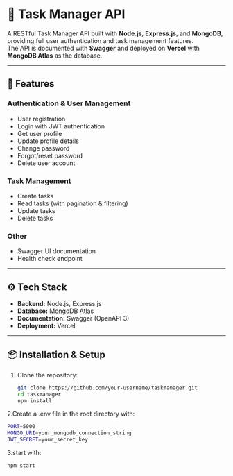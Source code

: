 # 📝 Task Manager API

A RESTful Task Manager API built with **Node.js**, **Express.js**, and **MongoDB**, providing full user authentication and task management features.  
The API is documented with **Swagger** and deployed on **Vercel** with **MongoDB Atlas** as the database.

---

## 🚀 Features

### Authentication & User Management
- User registration
- Login with JWT authentication
- Get user profile
- Update profile details
- Change password
- Forgot/reset password
- Delete user account

### Task Management
- Create tasks
- Read tasks (with pagination & filtering)
- Update tasks
- Delete tasks

### Other
- Swagger UI documentation
- Health check endpoint

---

## ⚙️ Tech Stack
- **Backend:** Node.js, Express.js
- **Database:** MongoDB Atlas
- **Documentation:** Swagger (OpenAPI 3)
- **Deployment:** Vercel

---

## 📦 Installation & Setup

1. Clone the repository:
   ```bash
   git clone https://github.com/your-username/taskmanager.git
   cd taskmanager
   npm install
   ```
2.Create a .env file in the root directory with:
  ```bash
  PORT=5000
  MONGO_URI=your_mongodb_connection_string
  JWT_SECRET=your_secret_key
```
3.start with:
  ```bash
  npm start
```
